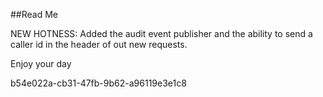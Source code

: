 ﻿##Read Me

NEW HOTNESS: Added the audit event publisher and the ability to send a caller id in the header
of out new requests.

Enjoy your day

b54e022a-cb31-47fb-9b62-a96119e3e1c8
